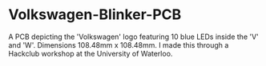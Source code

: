 # Volkswagen-Blinker-PCB
A PCB depicting the 'Volkswagen' logo featuring 10 blue LEDs inside the 'V' and 'W'. Dimensions 108.48mm x 108.48mm.
I made this through a Hackclub workshop at the University of Waterloo.
